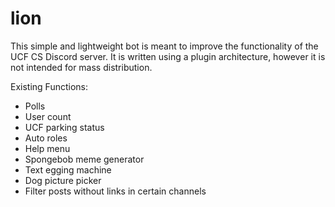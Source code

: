 # lion
This simple and lightweight bot is meant to improve the functionality of the UCF CS Discord server. It is written using a plugin architecture, however it is not intended for mass distribution.

Existing Functions:
- Polls
- User count
- UCF parking status
- Auto roles
- Help menu
- Spongebob meme generator
- Text egging machine
- Dog picture picker
- Filter posts without links in certain channels
